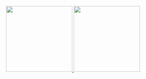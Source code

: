 <div align="center">
  <a href="https://github.com/viniciosAnhas">
  <img height="180em" src="https://github-readme-stats.vercel.app/api?username=viniciosAnhas&show_icons=true&theme=dracula&include_all_commits=true&count_private=true"/>
  <img height="180em" src="https://github-readme-stats.vercel.app/api/top-langs/?username=viniciosAnhas&layout=compact&langs_count=7&theme=dracula"/>
</div>
